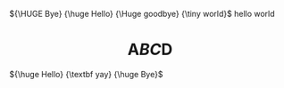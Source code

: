  ${\HUGE Bye} {\huge Hello} {\Huge goodbye} {\tiny world}$ hello world

# $$\text{A} BC \text{D}$$

${\huge Hello} {\textbf yay} {\huge Bye}$
